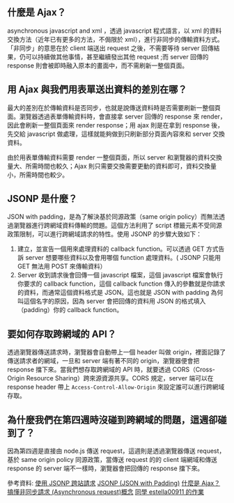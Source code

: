 ## 什麼是 Ajax？
asynchronous javascript and xml ，透過 javascript 程式語言，以 xml 的資料交換方法（近年已有更多的方法，不侷限於 xml），進行非同步的傳輸資料方式。「非同步」的意思在於 client 端送出 request 之後，不需要等待 server 回傳結果，仍可以持續做其他事情，甚至繼續發出其他 request ;而 server 回傳的 response 則會被即時融入原本的畫面中，而不需刷新一整個頁面。

## 用 Ajax 與我們用表單送出資料的差別在哪？
最大的差別在於傳輸資料是否同步，也就是說傳送資料時是否需要刷新一整個頁面。瀏覽器透過表單傳輸資料時，會直接拿 server 回傳的 response 來 render，因此會刷新一整個頁面來 render response；用 ajax 則是在拿到 response 後，先交給 javascript 做處理，這樣就能夠做到只刷新部分頁面內容來和 server 交換資料。

由於用表單傳輸資料需要 render 一整個頁面，所以 server 和瀏覽器的資料交換量大、所需時間也較久；Ajax 則只需要交換需要更動的資料即可，資料交換量小，所需時間也較少。

## JSONP 是什麼？
JSON with padding，是為了解決基於同源政策（same origin policy）而無法透過瀏覽器進行跨網域資料傳輸的問題。這個方法利用了 script 標籤元素不受同源政策限制，可以進行跨網域請求的特性。使用 JSONP 的步驟大致如下：
1. 建立<script src=“欲取得資料的網址與queryString”></script>，並宣告一個用來處理資料的 callback function。可以透過 GET 方式告訴 server 想要哪些資料以及會用哪個 function 處理資料。( JSONP 只能用 GET 無法用 POST 來傳輸資料）
2. Server 收到請求後會回傳一個 javascript 檔案，這個 javascript 檔案會執行你要求的 callback function，這個 callback function 傳入的參數就是你請求的資料，而通常這個資料格式是 JSON。這也就是 JSON with padding 為何叫這個名字的原因，因為 server 會把回傳的資料用 JSON 的格式填入（padding）你的 callback function。

## 要如何存取跨網域的 API？
透過瀏覽器傳送請求時，瀏覽器會自動帶上一個 header 叫做 origin，裡面記錄了傳送請求者的網域，一旦和 server 端有著不同的 origin，瀏覽器便會把 response 擋下來。當我們想存取跨網域的 API 時，就要透過 CORS（Cross-Origin Resource Sharing）跨來源資源共享。CORS 規定，server 端可以在 response header 帶上 `Access-Control-Allow-Origin` 來設定誰可以進行跨網域存取。

## 為什麼我們在第四週時沒碰到跨網域的問題，這週卻碰到了？
因為第四週是直接由 node.js 傳送 request，這週則是透過瀏覽器傳送 request，基於 same origin policy 同源政策，當傳送 request 的的 client 端網域和傳送 response 的 server 端不一樣時，瀏覽器會把回傳的 response 擋下來。

參考資料:
[使用 JSONP 跨站請求](https://openhome.cc/Gossip/JavaScript/JSONP.html)
[JSONP (JSON with Padding)](https://www.fooish.com/json/jsonp.html)
[什麼是 Ajax？ 搞懂非同步請求 (Asynchronous request)概念](https://tw.alphacamp.co/blog/ajax-asynchronous-request)
[同學 estella00911 的作業](https://github.com/Lidemy/mentor-program-5th-estella00911/blob/master/homeworks/week8/hw3.md)
